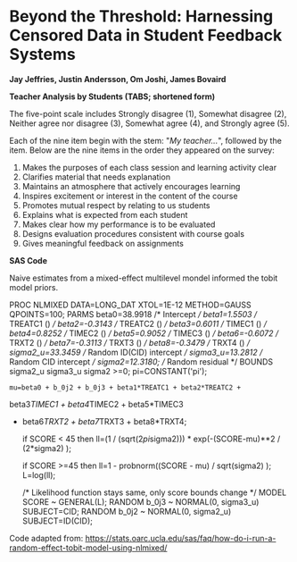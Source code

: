 # Beyond the Threshold: Harnessing Censored Data in Student Feedback Systems
**Jay Jeffries, Justin Andersson, Om Joshi, James Bovaird**

**Teacher Analysis by Students (TABS; shortened form)**

The five-point scale includes Strongly disagree (1), Somewhat disagree (2), Neither agree nor disagree (3), Somewhat agree (4), and Strongly agree (5). 

Each of the nine item begin with the stem: "*My teacher...*", followed by the item. Below are the nine items in the order they appeared on the survey:

1. Makes the purposes of each class session and learning activity clear
2. Clarifies material that needs explanation
3. Maintains an atmosphere that actively encourages learning
4. Inspires excitement or interest in the content of the course
5. Promotes mutual respect by relating to us students
6. Explains what is expected from each student
7. Makes clear how my performance is to be evaluated
8. Designs evaluation procedures consistent with course goals
9. Gives meaningful feedback on assignments

**SAS Code**

Naive estimates from a mixed-effect multilevel mondel informed the tobit model priors.

PROC NLMIXED DATA=LONG_DAT XTOL=1E-12 METHOD=GAUSS QPOINTS=100;
	PARMS beta0=38.9918 /* Intercept */
	beta1=1.5503 /* TREATC1 () */
	beta2=-0.3143 /* TREATC2 () */
	beta3=0.6011 /* TIMEC1 () */
	beta4=0.8252 /* TIMEC2 () */
	beta5=0.9052 /* TIMEC3 () */
	beta6=-0.6072 /* TRXT2 () */
	beta7=-0.3113 /* TRXT3 () */
	beta8=-0.3479 /* TRXT4 () */
	sigma2_u=33.3459 /* Random ID(CID) intercept */
	sigma3_u=13.2812 /* Random CID intercept */
	sigma2=12.3180; /* Random residual */
	BOUNDS sigma2_u sigma3_u sigma2 >=0;
	pi=CONSTANT('pi');
	
	mu=beta0 + b_0j2 + b_0j3 + beta1*TREATC1 + beta2*TREATC2 + 
  beta3*TIMEC1 + beta4*TIMEC2 + beta5*TIMEC3
  + beta6*TRXT2 + beta7*TRXT3 + beta8*TRXT4;

	if SCORE < 45 then
		ll=(1 / (sqrt(2*pi*sigma2))) * exp(-(SCORE-mu)**2 / (2*sigma2) );

	if SCORE >=45 then
		ll=1 - probnorm((SCORE - mu) / sqrt(sigma2) );
	L=log(ll);

	/* Likelihood function stays same, only score bounds change */
	MODEL SCORE ~ GENERAL(L);
	RANDOM b_0j3 ~ NORMAL(0, sigma3_u) SUBJECT=CID;
	RANDOM b_0j2 ~ NORMAL(0, sigma2_u) SUBJECT=ID(CID);

Code adapted from: <https://stats.oarc.ucla.edu/sas/faq/how-do-i-run-a-random-effect-tobit-model-using-nlmixed/>
